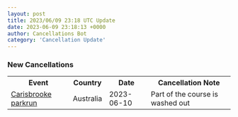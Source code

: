 ```yaml
---
layout: post
title: 2023/06/09 23:18 UTC Update
date: 2023-06-09 23:18:13 +0000
author: Cancellations Bot
category: 'Cancellation Update'
---
```


<h3>New Cancellations</h3>
<div class='hscrollable'>
<table style='width: 100%'>
    <tr>
        <th>Event</th>
        <th>Country</th>
        <th>Date</th>
        <th>Cancellation Note</th>
    </tr>
    <tr>
        <td><a href="https://www.parkrun.com.au/carisbrooke">Carisbrooke parkrun</a></td>
        <td>Australia</td>
        <td>2023-06-10</td>
        <td>Part of the course is washed out</td>
    </tr>
</table>
</div>
